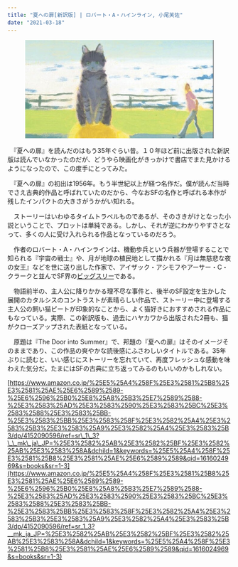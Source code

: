 ```yaml
---
title: "夏への扉[新訳版] | ロバート・A・ハインライン, 小尾芙佐"
date: "2021-03-18"
---
```


<figure>

![](assets/n9969b971da7f_c179bb72679dc0f0b2129e919f39d344.jpeg)

</figure>

　『夏への扉』を読んだのはもう35年ぐらい昔。１０年ほど前に出版された新訳版は読んでいなかったのだが、どうやら映画化がきっかけで書店でまた見かけるようになったので、この度手にとってみた。

　『夏への扉』の初出は1956年。もう半世紀以上が経つ名作だ。僕が読んだ当時でさえ古典的作品と呼ばれていたのだから、今なおSFの名作と呼ばれる本作が残したインパクトの大きさがうかがい知れる。

　ストーリーはいわゆるタイムトラベルものであるが、そのさきがけとなった小説ということで、プロットは単純である。しかし、それが逆にわかりやすさとなって、多くの人に受け入れられる作品となっているのだろう。

　作者のロバート・A・ハインラインは、機動歩兵という兵器が登場することで知られる『宇宙の戦士』や、月が地球の植民地として描かれる『月は無慈悲な夜の女王』などを世に送り出した作家で、アイザック・アシモフやアーサー・C・クラークと並んでSF界の[ビッグスリー](https://www.sfwriter.com/rmdeatho.htm)である。

　物語前半の、主人公に降りかかる理不尽な事件と、後半のSF設定を生かした展開のカタルシスのコントラストが素晴らしい作品で、ストーリー中に登場する主人公の飼い猫ピートが印象的なことから、よく猫好きにおすすめされる作品にもなっている。実際、この新訳版も、過去にハヤカワから出版された2冊も、猫がクローズアップされた表紙となっている。

　原題は『The Door into Summer』で、邦題の『夏への扉』はそのイメージそのままであり、この作品の爽やかな読後感にふさわしいタイトルである。35年ぶりに読むと、いい感じにストーリーを忘れていて、再度フレッシュな感動を味わえた気分だ。たまにはSFの古典に立ち返ってみるのもいいのかもしれない。

[https://www.amazon.co.jp/%25E5%25A4%258F%25E3%2581%25B8%25E3%2581%25AE%25E6%2589%2589-%25E6%2596%25B0%25E8%25A8%25B3%25E7%2589%2588-%25E3%2583%25AD%25E3%2583%2590%25E3%2583%25BC%25E3%2583%2588%25E3%2583%25BB-%25E3%2583%25BB%25E3%2583%258F%25E3%2582%25A4%25E3%2583%25B3%25E3%2583%25A9%25E3%2582%25A4%25E3%2583%25B3/dp/4152090596/ref=sr\_1\_3?\_\_mk\_ja\_JP=%25E3%2582%25AB%25E3%2582%25BF%25E3%2582%25AB%25E3%2583%258A&dchild=1&keywords=%25E5%25A4%258F%25E3%2581%25B8%25E3%2581%25AE%25E6%2589%2589&qid=1616024969&s=books&sr=1-3](https://www.amazon.co.jp/%25E5%25A4%258F%25E3%2581%25B8%25E3%2581%25AE%25E6%2589%2589-%25E6%2596%25B0%25E8%25A8%25B3%25E7%2589%2588-%25E3%2583%25AD%25E3%2583%2590%25E3%2583%25BC%25E3%2583%2588%25E3%2583%25BB-%25E3%2583%25BB%25E3%2583%258F%25E3%2582%25A4%25E3%2583%25B3%25E3%2583%25A9%25E3%2582%25A4%25E3%2583%25B3/dp/4152090596/ref=sr_1_3?__mk_ja_JP=%25E3%2582%25AB%25E3%2582%25BF%25E3%2582%25AB%25E3%2583%258A&dchild=1&keywords=%25E5%25A4%258F%25E3%2581%25B8%25E3%2581%25AE%25E6%2589%2589&qid=1616024969&s=books&sr=1-3)
